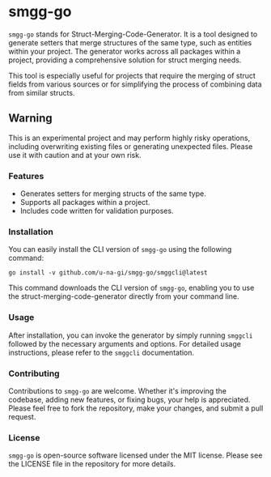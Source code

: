 # smgg-go

`smgg-go` stands for Struct-Merging-Code-Generator. It is a tool designed to generate setters that merge structures of the same type, such as entities within your project. The generator works across all packages within a project, providing a comprehensive solution for struct merging needs.

This tool is especially useful for projects that require the merging of struct fields from various sources or for simplifying the process of combining data from similar structs.

## Warning

This is an experimental project and may perform highly risky operations, including overwriting existing files or generating unexpected files. Please use it with caution and at your own risk.


### Features

- Generates setters for merging structs of the same type.
- Supports all packages within a project.
- Includes code written for validation purposes.

### Installation

You can easily install the CLI version of `smgg-go` using the following command:

```shell
go install -v github.com/u-na-gi/smgg-go/smggcli@latest
```

This command downloads the CLI version of `smgg-go`, enabling you to use the struct-merging-code-generator directly from your command line.

### Usage

After installation, you can invoke the generator by simply running `smggcli` followed by the necessary arguments and options. For detailed usage instructions, please refer to the `smggcli` documentation.

### Contributing

Contributions to `smgg-go` are welcome. Whether it's improving the codebase, adding new features, or fixing bugs, your help is appreciated. Please feel free to fork the repository, make your changes, and submit a pull request.

### License

`smgg-go` is open-source software licensed under the MIT license. Please see the LICENSE file in the repository for more details.
